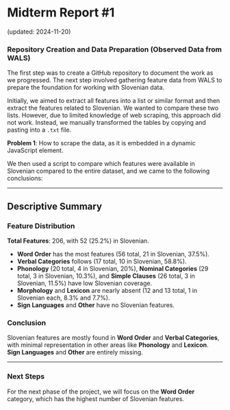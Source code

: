 # Midterm Report #1
(updated: 2024-11-20)

### Repository Creation and Data Preparation (Observed Data from WALS)

The first step was to create a GitHub repository to document the work as we progressed. The next step involved gathering feature data from WALS to prepare the foundation for working with Slovenian data.

Initially, we aimed to extract all features into a list or similar format and then extract the features related to Slovenian. We wanted to compare these two lists. However, due to limited knowledge of web scraping, this approach did not work. Instead, we manually transformed the tables by copying and pasting into a `.txt` file. 

**Problem 1**: How to scrape the data, as it is embedded in a dynamic JavaScript element.

We then used a script to compare which features were available in Slovenian compared to the entire dataset, and we came to the following conclusions:

---

## Descriptive Summary

### Feature Distribution

**Total Features**: 206, with 52 (25.2%) in Slovenian.
- **Word Order** has the most features (56 total, 21 in Slovenian, 37.5%).
- **Verbal Categories** follows (17 total, 10 in Slovenian, 58.8%).
- **Phonology** (20 total, 4 in Slovenian, 20%), **Nominal Categories** (29 total, 3 in Slovenian, 10.3%), and **Simple Clauses** (26 total, 3 in Slovenian, 11.5%) have low Slovenian coverage.
- **Morphology** and **Lexicon** are nearly absent (12 and 13 total, 1 in Slovenian each, 8.3% and 7.7%).
- **Sign Languages** and **Other** have no Slovenian features.

### Conclusion

Slovenian features are mostly found in **Word Order** and **Verbal Categories**, with minimal representation in other areas like **Phonology** and **Lexicon**. **Sign Languages** and **Other** are entirely missing.

---

### Next Steps

For the next phase of the project, we will focus on the **Word Order** category, which has the highest number of Slovenian features.